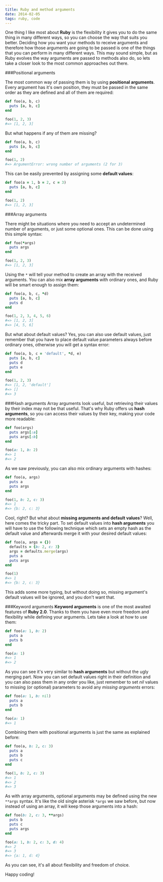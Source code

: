 ```yaml
---
title: Ruby and method arguments
date: 2014-02-05
tags: ruby, code
---
```


One thing I like most about **Ruby** is the flexibility it gives you to do the same thing in many different ways, so you can choose the way that suits you better. Deciding how you want your methods to receive arguments and therefore how those arguments are going to be passed is one of the things that you can perform in many different ways. This may sound simple, but as Ruby evolves the way arguments are passed to methods also do, so lets take a closer look to the most common approaches out there.

###Positional arguments

The most common way of passing them is by using **positional arguments**. Every argument has it's own position, they must be passed in the same order as they are defined and all of them are required:

```ruby
def foo(a, b, c)
  puts [a, b, c]
end

foo(1, 2, 3) 
#=> [1, 2, 3]
```

But what happens if any of them are missing?

```ruby
def foo(a, b, c)
  puts [a, b, c]
end

foo(1, 2) 
#=> ArgumentError: wrong number of arguments (2 for 3)
```

This can be easily prevented by assigning some **default values**:

```ruby
def foo(a = 1, b = 2, c = 3)
  puts [a, b, c]
end

foo(1, 2) 
#=> [1, 2, 3]
```

###Array arguments

There might be situations where you need to accept an undetermined number of arguments, or just some optional ones. This can be done using this simple syntax:

```ruby
def foo(*args)
  puts args
end

foo(1, 2, 3) 
#=> [1, 2, 3]
```

Using the <code>*</code> will tell your method to create an array with the received arguments. You can also mix **array arguments** with ordinary ones, and Ruby will be smart enough to assign them:

```ruby
def foo(a, b, c, *d)
  puts [a, b, c]
  puts d
end

foo(1, 2, 3, 4, 5, 6) 
#=> [1, 2, 3]
#=> [4, 5, 6]
```

But what about default values? Yes, you can also use default values, just remember that you have to place default value parameters always before ordinary ones, otherwise you will get a syntax error:

```ruby
def foo(a, b, c = 'default', *d, e)
  puts [a, b, c]
  puts d
  puts e
end

foo(1, 2, 3) 
#=> [1, 2, 'default']
#=> []
#=> 3
```

###Hash arguments
Array arguments look useful, but retrieving their values by their index may not be that useful. That's why Ruby offers us **hash arguments**, so you can access their values by their key, making your code more readable:

```ruby
def foo(args)
  puts args[:a]
  puts args[:b]
end

foo(a: 1, b: 2) 
#=> 1
#=> 2
```

As we saw previously, you can also mix ordinary arguments with hashes:

```ruby
def foo(a, args)
  puts a
  puts args
end

foo(1, b: 2, c: 3)
#=> 1 
#=> {b: 2, c: 3}
```

Cool, right? But what about **missing arguments and default values**? Well, here comes the tricky part. To set default values into **hash arguments** you will have to use the following technique which sets an empty hash as the default value and afterwards merge it with your desired default values:

```ruby
def foo(a, args = {})
  defaults = {b: 2, c: 3}
  args = defaults.merge(args)
  puts a
  puts args
end

foo(1)
#=> 1 
#=> {b: 2, c: 3}
```

This adds some more typing, but without doing so, missing argument's default values will be ignored, and you don't want that.

###Keyword arguments
**Keyword arguments** is one of the most awaited features of **Ruby 2.0**. Thanks to them you have even more freedom and flexibility while defining your arguments. Lets take a look at how to use them:

```ruby
def foo(a: 1, b: 2)
  puts a
  puts b
end

foo(a: 1)
#=> 1 
#=> 2
```

As you can see it's very similar to **hash arguments** but without the ugly merging part. Now you can set default values right in their definition and you can also pass them in any order you like, just remember to set *nil* values to missing (or optional) parameters to avoid any *missing arguments* errors:

```ruby
def foo(a: 1, b: nil)
  puts a
  puts b
end

foo(a: 1)
#=> 1 
```

Combining them with positional arguments is just the same as explained before:

```ruby
def foo(a, b: 2, c: 3)
  puts a
  puts b
  puts c
end

foo(1, b: 2, c: 3)
#=> 1 
#=> 2 
#=> 3 
```

As with array arguments, optional arguments may be defined using the new <code>\*\*args</code> syntax. It's like the old single asterisk <code>\*args</code> we saw before, but now instead of using an array, it will keep those arguments into a hash:

```ruby
def foo(b: 2, c: 3, **args)
  puts b
  puts c
  puts args
end

foo(a: 1, b: 2, c: 3, d: 4)
#=> 2
#=> 3 
#=> {a: 1, d: 4} 
```


As you can see, it's all about flexibility and freedom of choice. 

Happy coding!
